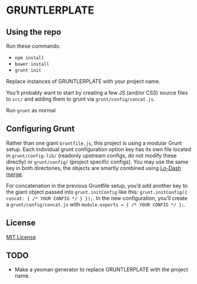 # GRUNTLERPLATE

<!--
[![Build Status](https://travis-ci.org/zachleat/GRUNTLERPLATE.png?branch=master)](https://travis-ci.org/zachleat/GRUNTLERPLATE)
-->

## Using the repo

Run these commands:

 * `npm install`
 * `bower install`
 * `grunt init`

Replace instances of GRUNTLERPLATE with your project name.

You’ll probably want to start by creating a few JS (and/or CSS) source files to `src/` and adding them to grunt via `grunt/config/concat.js`.

Run `grunt` as normal.

## Configuring Grunt

Rather than one giant `Gruntfile.js`, this project is using a modular Grunt setup. Each individual grunt configuration option key has its own file located in `grunt/config-lib/` (readonly upstream configs, do not modify these directly) or `grunt/config/` (project specific configs). You may use the same key in both directories, the objects are smartly combined using [Lo-Dash merge](http://lodash.com/docs#merge).

For concatenation in the previous Gruntfile setup, you’d add another key to the giant object passed into `grunt.initConfig` like this: `grunt.initConfig({ concat: { /* YOUR CONFIG */ } });`. In the new configuration, you’ll create a `grunt/config/concat.js` with `module.exports = { /* YOUR CONFIG */ };`.

## License

[MIT License](http://en.wikipedia.org/wiki/MIT_License)

## TODO

 * Make a yeoman generator to replace GRUNTLERPLATE with the project name.
